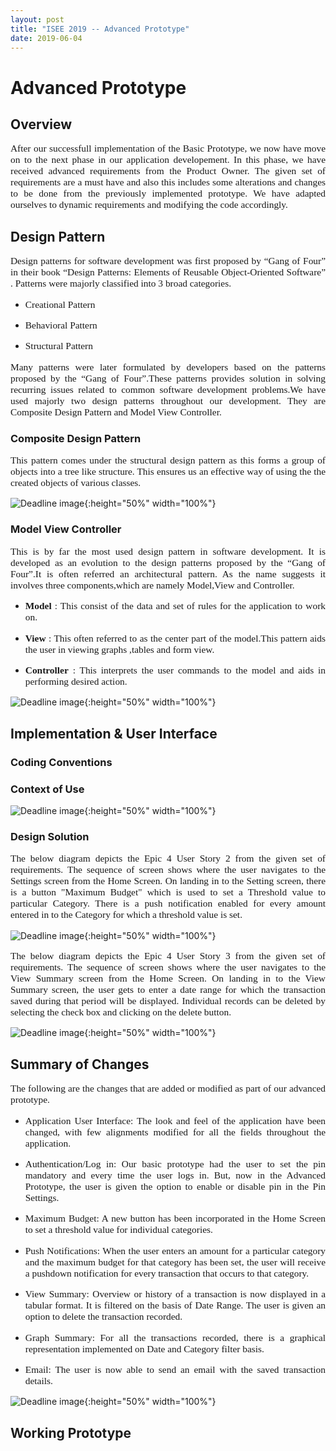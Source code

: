 ```yaml
---
layout: post
title: "ISEE 2019 -- Advanced Prototype"
date: 2019-06-04
---
```


# Advanced Prototype

## Overview

<p style="font-family:Times;font-size:110%;text-align:justify">After our successfull implementation of the Basic Prototype, we now have move on to the next phase in our application developement. In this phase, we have received advanced requirements from the Product Owner. The given set of requirements are a must have and also this includes some alterations and changes to be done from the previously implemented prototype. We have adapted ourselves to dynamic requirements and modifying the code accordingly.</p>

## Design Pattern

<p style="font-family:Times;font-size:110%;text-align:justify">Design patterns  for software development was first proposed by “Gang of Four” in their book “Design Patterns: Elements of Reusable Object-Oriented Software” . Patterns were majorly classified into 3 broad categories.</p>
  
<ul>
  <li><p style="font-family:Times;font-size:110%;text-align:justify">Creational Pattern</p></li>
  <li><p style="font-family:Times;font-size:110%;text-align:justify">Behavioral Pattern</p></li> 
  <li><p style="font-family:Times;font-size:110%;text-align:justify">Structural Pattern</p></li></ul>
  
<p style="font-family:Times;font-size:110%;text-align:justify">Many patterns were later formulated by developers based on the patterns proposed by the “Gang of Four”.These patterns provides solution in solving recurring issues related to common software development problems.We have used majorly two design patterns throughout our development. They are Composite Design Pattern and Model View Controller.</p>

### Composite Design Pattern

<p style="font-family:Times;font-size:110%;text-align:justify">This pattern comes under the structural design  pattern as this forms a group of objects into a  tree like structure. This ensures us an effective way of using the the created objects of various classes.</p>

![Deadline image]({{site.baseurl}}/images/compositedesignpattern.png "Composite Design Pattern"){:height="50%" width="100%"}

### Model View Controller

<p style="font-family:Times;font-size:110%;text-align:justify">This is by far the most used design pattern in software development. It is developed as an evolution  to the design patterns proposed by the “Gang of Four”.It is often referred an architectural pattern. As the name suggests it involves three components,which are namely Model,View and Controller.</p>

<ul>
  <li><p style="font-family:Times;font-size:110%;text-align:justify"><b>Model</b> : This consist of the data and set of rules for the application to work on.</p></li>
  <li><p style="font-family:Times;font-size:110%;text-align:justify"><b>View</b> : This often referred to as the center part of the model.This pattern aids the user in viewing graphs ,tables and form view.</p></li>
  <li><p style="font-family:Times;font-size:110%;text-align:justify"><b>Controller</b> : This interprets the user  commands to the model and aids in performing desired action.</p></li></ul>

![Deadline image]({{site.baseurl}}/images/modelviewcontroller.png "Model View Controller"){:height="50%" width="100%"}

## Implementation & User Interface

### Coding Conventions

### Context of Use

![Deadline image]({{site.baseurl}}/images/Personas.png "Personas"){:height="50%" width="100%"}

### Design Solution

<p style="font-family:Times;font-size:110%;text-align:justify"> The below diagram depicts the Epic 4 User Story 2 from the given set of requirements. The sequence of screen shows where the user navigates to the Settings screen from the Home Screen. On landing in to the Setting screen, there is a button "Maximum Budget" which is used to set a Threshold value to particular Category. There is a push notification enabled for every amount entered in to the Category for which a threshold value is set. </p>

![Deadline image]({{site.baseurl}}/images/Epic4_Story2.png "Epic4 Story 2"){:height="50%" width="100%"}

<p style="font-family:Times;font-size:110%;text-align:justify"> The below diagram depicts the Epic 4 User Story 3 from the given set of requirements. The sequence of screen shows where the user navigates to the View Summary screen from the Home Screen. On landing in to the View Summary screen, the user gets to enter a date range for which the transaction saved during that period will be displayed. Individual records can be deleted by selecting the check box and clicking on the delete button. </p>

![Deadline image]({{site.baseurl}}/images/Epic4_Story3.png "Epic4 Story 3"){:height="50%" width="100%"}


## Summary of Changes

<p style="font-family:Times;font-size:110%;text-align:justify">The following are the changes that are added or modified as part of our advanced prototype.</p>

<ul>
<li><p style="font-family:Times;font-size:110%;text-align:justify">Application User Interface: The look and feel of the application have been changed, with few alignments modified for all the fields throughout the application.</p></li>
<li><p style="font-family:Times;font-size:110%;text-align:justify">Authentication/Log in: Our basic prototype had the user to set the pin mandatory and every time the user logs in. But, now in the Advanced Prototype, the user is given the option to enable or disable pin in the Pin Settings.</p></li>
<li><p style="font-family:Times;font-size:110%;text-align:justify">Maximum Budget: A new button has been incorporated in the Home Screen to set a threshold value for individual categories.</p></li>
<li><p style="font-family:Times;font-size:110%;text-align:justify">Push Notifications: When the user enters an amount for a particular category and the maximum budget for that category has been set, the user will receive a pushdown notification for every transaction that occurs to that category.</p></li>
<li><p style="font-family:Times;font-size:110%;text-align:justify">View Summary: Overview or history of a transaction is now displayed in a tabular format. It is filtered on the basis of Date Range. The user is given an option to delete the transaction recorded.</p></li>
<li><p style="font-family:Times;font-size:110%;text-align:justify">Graph Summary:  For all the transactions recorded, there is a graphical representation implemented on Date and Category filter basis.</p></li>
<li><p style="font-family:Times;font-size:110%;text-align:justify">Email: The user is now able to send an email with the saved transaction details.</p></li></ul>

![Deadline image]({{site.baseurl}}/images/olduserstories.png "Old User Stories"){:height="50%" width="100%"}

## Working Prototype
